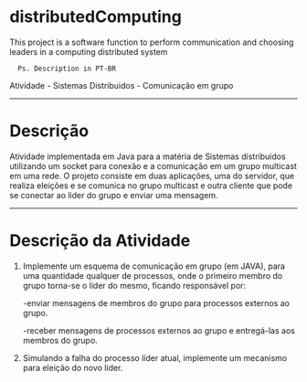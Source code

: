 # distributedComputing

This project is a software function to perform communication and choosing leaders in a computing distributed system

      Ps. Description in PT-BR
      
Atividade - Sistemas Distribuidos - Comunicação em grupo

------------------------------------------------------------------------
# Descrição

Atividade implementada em Java para a matéria de Sistemas distribuidos utilizando um socket para conexão e a comunicação em um grupo multicast em uma rede.
O projeto consiste em duas aplicações, uma do servidor, que realiza eleições e se comunica no grupo multicast e outra cliente que pode se conectar ao lider do grupo e enviar uma mensagem.

------------------------------------------------------------------------
# Descrição da Atividade
1. Implemente um esquema de comunicação em grupo (em JAVA), para uma quantidade
qualquer de processos, onde o primeiro membro do grupo torna-se o líder do mesmo,
ficando responsável por:

      -enviar mensagens de membros do grupo para processos externos ao grupo.
      
      -receber mensagens de processos externos ao grupo e entregá-las aos membros do
      grupo.

2. Simulando a falha do processo líder atual, implemente um mecanismo para eleição do
novo líder.
